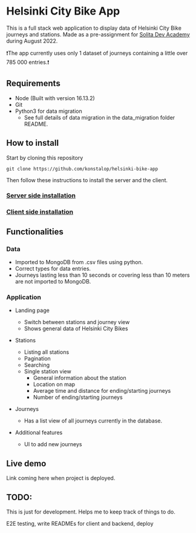 # Helsinki City Bike App

This is a full stack web application to display data of Helsinki City Bike journeys and stations. Made as a pre-assignment for [Solita Dev Academy](https://www.solita.fi/en/academy/) during August 2022.

:heavy_exclamation_mark:The app currently uses only 1 dataset of journeys containing a little over 785 000 entries.:heavy_exclamation_mark:


## Requirements
- Node (Built with version 16.13.2)
- Git
- Python3 for data migration
    - See full details of data migration in the data_migration folder README.
## How to install

Start by cloning this repository

```
git clone https://github.com/konstalop/helsinki-bike-app
```

Then follow these instructions to install the server and the client.

### [Server side installation](https://github.com/konstalop/helsinki-bike-app/tree/main/server)

### [Client side installation](https://github.com/konstalop/helsinki-bike-app/tree/main/client)


## Functionalities

### Data
- Imported to MongoDB from .csv files using python.
- Correct types for data entries.
- Journeys lasting less than 10 seconds or covering less than 10 meters are not imported to MongoDB.

### Application

- Landing page
    - Switch between stations and journey view
    - Shows general data of Helsinki City Bikes
- Stations
    - Listing all stations
    - Pagination
    - Searching
    - Single station view
        - General information about the station
        - Location on map
        - Average time and distance for ending/starting journeys
        - Number of ending/starting journeys
- Journeys
    - Has a list view of all journeys currently in the database.

- Additional features
    - UI to add new journeys

## Live demo 

Link coming here when project is deployed.



## TODO:

This is just for development. Helps me to keep track of things to do.

E2E testing, write READMEs for client and backend, deploy